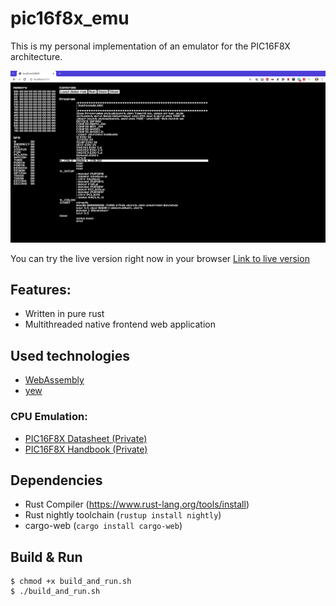 # pic16f8x_emu
This is my personal implementation of an emulator for the PIC16F8X architecture.

![alt text](images/screenshot.png)

You can try the live version right now in your browser
[Link to live version](https://proman0973.github.io/pic16f8x_emu/live/index.html)

## Features:
- Written in pure rust
- Multithreaded native frontend web application

## Used technologies
- [WebAssembly](https://webassembly.org/)
- [yew](https://yew.rs/)

### CPU Emulation:
- [PIC16F8X Datasheet (Private)](https://moodle.dhbw.de/pluginfile.php/95874/mod_resource/content/2/PIC16F8x.pdf)
- [PIC16F8X Handbook (Private)](https://moodle.dhbw.de/pluginfile.php/101988/mod_resource/content/2/Themenblatt_PIC_programmieren.pdf)

## Dependencies
- Rust Compiler (https://www.rust-lang.org/tools/install)
- Rust nightly toolchain (`rustup install nightly`)
- cargo-web (`cargo install cargo-web`) 

## Build & Run
```
$ chmod +x build_and_run.sh
$ ./build_and_run.sh
```
